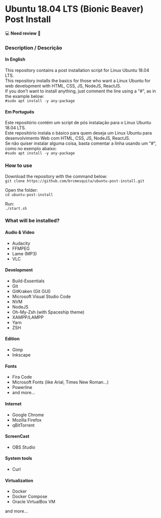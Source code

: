 # Ubuntu 18.04 LTS (Bionic Beaver) Post Install 

:computer: **Need review** :penguin:  

### Description / Descrição
#### In English
This repository contains a post installation script for Linux Ubuntu 18.04 LTS.  
This repository installs the basics for those who want a Linux Ubuntu for web development with HTML, CSS, JS, NodeJS, ReactJS.  
If you don't want to install anything, just comment the line using a "#", as in the example below:  
```#sudo apt install -y any-package```

#### Em Português
Este repositório contém um script de pós instalação para o Linux Ubuntu 18.04 LTS.  
Este repositório instala o básico para quem deseja um Linux Ubuntu para desenvolvimento Web com HTML, CSS, JS, NodeJS, ReactJS.  
Se não quiser instalar alguma coisa, basta comentar a linha usando um "#", como no exemplo abaixo:  
```#sudo apt install -y any-package```

### How to use
Download the repository with the command below:  
```git clone https://github.com/brcmesquita/ubuntu-post-install.git```

Open the folder:  
```cd ubuntu-post-install```

Run:  
```./start.sh```

### What will be installed?
#### Audio & Video
- Audacity
- FFMPEG
- Lame (MP3)
- VLC

#### Development
- Build-Essentials
- Git
- GitKraken (Git GUI)
- Microsoft Visual Studio Code
- NVM
- NodeJS
- Oh-My-Zsh (with Spaceship theme)
- XAMPP/LAMPP
- Yarn
- ZSH

#### Edition
- Gimp
- Inkscape

#### Fonts
- Fira Code
- Microsoft Fonts (like Arial, Times New Roman...)
- Powerline
- and more...

#### Internet
- Google Chrome
- Mozilla Firefox
- qBitTorrent

#### ScreenCast
- OBS Studio

#### System tools
- Curl

#### Virtualization
- Docker
- Docker Compose
- Oracle VirtualBox VM

and more...
